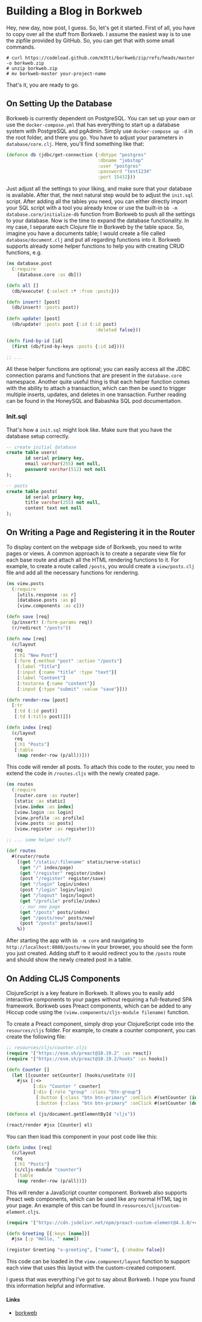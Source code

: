 # Building a Blog in Borkweb

Hey, new day, now post, I guess. So, let's get it started. First of all, you have to copy over all the stuff from Borkweb. I assume the easiest way is to use the zipfile provided by GitHub. So, you can get that with some small commands.

```shell
# curl https://codeload.github.com/m3tti/borkweb/zip/refs/heads/master -o borkweb.zip
# unzip borkweb.zip
# mv borkweb-master your-project-name
```

That's it, you are ready to go.

## On Setting Up the Database

Borkweb is currently dependent on PostgreSQL. You can set up your own or use the `docker-compose.yml` that has everything to start up a database system with PostgreSQL and pgAdmin. Simply use `docker-compose up -d` in the root folder, and there you go. You have to adjust your parameters in `database/core.clj`. Here, you'll find something like that:

```clojure
(defonce db (jdbc/get-connection {:dbtype "postgres"
                                  :dbname "jobstop"
                                  :user "postgres"
                                  :password "test1234"
                                  :port 15432}))
```

Just adjust all the settings to your liking, and make sure that your database is available. After that, the next natural step would be to adjust the `init.sql` script. After adding all the tables you need, you can either directly import your SQL script with a tool you already know or use the built-in `bb -m database.core/initialize-db` function from Borkweb to push all the settings to your database. Now is the time to expand the database functionality. In my case, I separate each Clojure file in Borkweb by the table space. So, imagine you have a documents table; I would create a file called `database/document.clj` and put all regarding functions into it. Borkweb supports already some helper functions to help you with creating CRUD functions, e.g.

```clojure
(ns database.post
  (:require 
    [database.core :as db]))

(defn all []
  (db/execute! {:select :* :from :posts}))

(defn insert! [post]
  (db/insert! :posts post))
  
(defn update! [post]
  (db/update! :posts post {:id (:id post)
                                 :deleted false}))

(defn find-by-id [id]
  (first (db/find-by-keys :posts {:id id})))
  
;; ...
```

All these helper functions are optional; you can easily access all the JDBC connection params and functions that are present in the `database.core` namespace. Another quite useful thing is that each helper function comes with the ability to attach a transaction, which can then be used to trigger multiple inserts, updates, and deletes in one transaction. Further reading can be found in the HoneySQL and Babashka SQL pod documentation.

### Init.sql

That's how a `init.sql` might look like. Make sure that you have the database setup correctly.

```sql
-- create initial database
create table users(
       id serial primary key,
       email varchar(255) not null,
       password varchar(512) not null
);

-- posts
create table posts(
       id serial primary key,
       title varchar(255) not null,
       content text not null
);
```
## On Writing a Page and Registering it in the Router

To display content on the webpage side of Borkweb, you need to write pages or views. A common approach is to create a separate view file for each base route and attach all the HTML rendering functions to it. For example, to create a route called `/posts`, you would create a `view/posts.clj` file and add all the necessary functions for rendering.

```clojure
(ns view.posts
  (:require 
    [utils.response :as r]
    [database.posts :as p]
    [view.components :as c]))

(defn save [req]
  (p/insert! (:form-params req))
  (r/redirect "/posts"))

(defn new [req]
  (c/layout
   req
   [:h1 "New Post"]
   [:form {:method "post" :action "/posts"}
    [:label "Title"]
    [:input {:name "title" :type "text"}]
    [:label "Content"]
    [:textarea {:name "content"}]
    [:input {:type "submit" :value "save"}]))

(defn render-row [post]
  [:tr
   [:td (:id post)]
   [:td (:title post)]])

(defn index [req]
  (c/layout
   req
   [:h1 "Posts"]
   [:table
    (map render-row (p/all))]))
```

This code will render all posts. To attach this code to the router, you need to extend the code in `/routes.cljs` with the newly created page.

```clojure
(ns routes
  (:require
   [ruuter.core :as ruuter]
   [static :as static]
   [view.index :as index]
   [view.login :as login]
   [view.profile :as profile]
   [view.posts :as posts]
   [view.register :as register]))

;; ... some helper stuff 

(def routes
  #(ruuter/route 
    [(get "/static/:filename" static/serve-static)
     (get "/" index/page)
     (get "/register" register/index)
     (post "/register" register/save)
     (get "/login" login/index)
     (post "/login" login/login)
     (get "/logout" login/logout)
     (get "/profile" profile/index)
     ;; our new page
     (get "/posts" posts/index)
     (get "/posts/new" posts/new)
     (post "/posts" posts/save)]
    %))
```

After starting the app with `bb -m core` and navigating to `http://localhost:8080/posts/new` in your browser, you should see the form you just created. Adding stuff to it would redirect you to the `/posts` route and should show the newly created post in a table.

## On Adding CLJS Components

ClojureScript is a key feature in Borkweb. It allows you to easily add interactive components to your pages without requiring a full-featured SPA framework. Borkweb uses Preact components, which can be added to any Hiccup code using the `(view.components/cljs-module filename)` function.

To create a Preact component, simply drop your ClojureScript code into the `resources/cljs` folder. For example, to create a counter component, you can create the following file:

```clojure
;; resources/cljs/counter.cljs
(require '["https://esm.sh/preact@10.19.2" :as react])
(require '["https://esm.sh/preact@10.19.2/hooks" :as hooks])

(defn Counter []
  (let [[counter setCounter] (hooks/useState 0)]
    #jsx [:<>
          [:div "Counter " counter]
          [:div {:role "group" :class "btn-group"}
           [:button {:class "btn btn-primary" :onClick #(setCounter (inc counter))} "+"]
           [:button {:class "btn btn-primary" :onClick #(setCounter (dec counter))} "-"]]]))

(defonce el (js/document.getElementById "cljs"))

(react/render #jsx [Counter] el)
```

You can then load this component in your post code like this:

```clojure
(defn index [req]
  (c/layout
   req
   [:h1 "Posts"]
   (c/cljs-module "counter")
   [:table
    (map render-row (p/all))])
```

This will render a JavaScript counter component. Borkweb also supports Preact web components, which can be used like any normal HTML tag in your page. An example of this can be found in `resources/cljs/custom-element.cljs`.

```clojure
(require '["https://cdn.jsdelivr.net/npm/preact-custom-element@4.3.0/+esm$default" :as register])

(defn Greeting [{:keys [name]}]
  #jsx [:p "Hello, " name])

(register Greeting "x-greeting", ["name"], {:shadow false})
```

This code can be loaded in the `view.component/layout` function to support each view that uses this layout with the custom-created component.

I guess that was everything I've got to say about Borkweb. I hope you found this information helpful and informative.

#### Links
- [borkweb](https://github.com/m3tti/borkweb)
